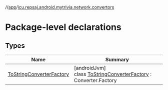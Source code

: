 //[app](../../index.md)/[icu.repsaj.android.mytrivia.network.convertors](index.md)

# Package-level declarations

## Types

| Name                                                              | Summary                                                                                                     |
|-------------------------------------------------------------------|-------------------------------------------------------------------------------------------------------------|
| [ToStringConverterFactory](-to-string-converter-factory/index.md) | [androidJvm]<br>class [ToStringConverterFactory](-to-string-converter-factory/index.md) : Converter.Factory |
